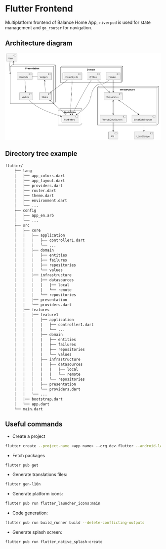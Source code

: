 # Flutter Frontend

Multiplatform frontend of Balance Home App, ```riverpod``` is used for state management and ```go_router``` for navigation.

## Architecture diagram

![Alt text](./diagrams/architecture.png?raw=true "")

## Directory tree example

~~~
flutter/
    ├── lang
    │   ├── app_colors.dart
    │   ├── app_layout.dart
    │   ├── providers.dart
    │   ├── router.dart
    │   ├── theme.dart
    │   ├── environment.dart
    │   └── ...
    ├── config
    │   ├── app_en.arb
    │   └── ...
    ├── src
    │   ├── core
    │   |   ├── application
    |   │   |   ├── controller1.dart
    |   │   |   └── ...
    │   |   ├── domain
    |   │   |   ├── entities
    |   │   |   ├── failures
    |   │   |   ├── repositories
    |   │   |   └── values
    │   |   ├── infrastructure
    |   │   |   ├── datasources
    |   │   |   |   |── local
    |   │   |   |   └── remote
    |   │   |   └── repositories
    │   |   ├── presentation
    │   |   └── providers.dart
    │   ├── features
    │   |   ├── feature1
    |   │   |   ├── application
    |   |   │   |   ├── controller1.dart
    |   |   │   |   └── ...
    |   │   |   ├── domain
    |   |   │   |   ├── entities
    |   |   │   |   ├── failures
    |   |   │   |   ├── repositories
    |   |   │   |   └── values
    |   │   |   ├── infrastructure
    |   |   │   |   ├── datasources
    |   |   │   |   |   |── local
    |   |   │   |   |   └── remote
    |   |   │   |   └── repositories
    |   │   |   ├── presentation
    |   │   |   └── providers.dart
    │   |   └── ...
    │   |── bootstrap.dart
    │   └── app.dart
    └── main.dart
~~~

## Useful commands

* Create a project

~~~bash
flutter create --project-name <app_name> --org dev.flutter --android-language java --ios-language objc <dir_name>
~~~

* Fetch packages

~~~bash
flutter pub get
~~~

* Generate translations files:

~~~bash
flutter gen-l10n
~~~

* Generate platform icons:

~~~bash
flutter pub run flutter_launcher_icons:main
~~~

* Code generation:

~~~bash
flutter pub run build_runner build --delete-conflicting-outputs
~~~

* Generate splash screen:

~~~bash
flutter pub run flutter_native_splash:create
~~~
